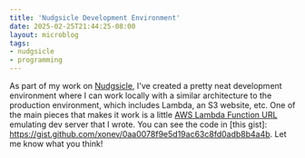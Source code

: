 ```yaml
---
title: 'Nudgsicle Development Environment'
date: 2025-02-25T21:44:25-08:00
layout: microblog
tags:
- nudgsicle
- programming
---
```


As part of my work on [Nudgsicle](https://nudgsicle.com/), I've created a pretty neat development environment where I can work locally with a similar architecture to the production environment, which includes Lambda, an S3 website, etc. One of the main pieces that makes it work is a little [AWS Lambda Function URL](https://docs.aws.amazon.com/lambda/latest/dg/urls-configuration.html) emulating dev server that I wrote. You can see the code in [this gist]: https://gist.github.com/xonev/0aa0078f9e5d19ac63c8fd0adb8b4a4b. Let me know what you think!
